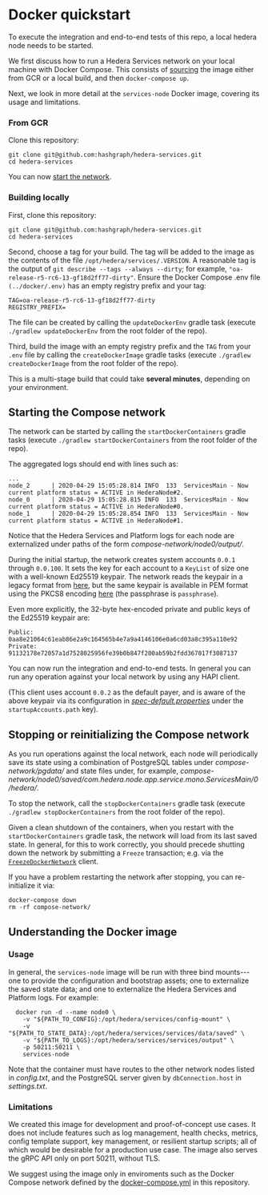 # Docker quickstart

To execute the integration and end-to-end tests of this repo, a local hedera node needs to be started.

We first discuss how to run a Hedera Services network on
your local machine with Docker Compose. This consists of [sourcing](#sourcing-the-image)
the image either from GCR or a local build, and then `docker-compose up`.

Next, we look in more detail at the `services-node` Docker image, covering
its usage and limitations.

### From GCR

Clone this repository:

```
git clone git@github.com:hashgraph/hedera-services.git
cd hedera-services
```

You can now [start the network](#starting-the-compose-network).

### Building locally

First, clone this repository:

```
git clone git@github.com:hashgraph/hedera-services.git
cd hedera-services
```

Second, choose a tag for your build. The tag will be added
to the image as the contents of the file
`/opt/hedera/services/.VERSION`. A reasonable tag is the output of
`git describe --tags --always --dirty`; for example,
`"oa-release-r5-rc6-13-gf18d2ff77-dirty"`. 
Ensure the Docker Compose .env file `(../docker/.env)` has an empty registry prefix and your tag:

```
TAG=oa-release-r5-rc6-13-gf18d2ff77-dirty
REGISTRY_PREFIX=
```

The file can be created by calling the `updateDockerEnv` gradle task (execute `./gradlew updateDockerEnv` from the root folder of the repo).

Third, build the image with an empty registry prefix and the `TAG` from your `.env` file by calling the `createDockerImage` gradle tasks (execute `./gradlew createDockerImage` from the root folder of the repo).

This is a multi-stage build that could take **several minutes**, depending on your environment.

## Starting the Compose network

The network can be started by calling the `startDockerContainers` gradle tasks (execute `./gradlew startDockerContainers` from the root folder of the repo).

The aggregated logs should end with lines such as:

```
...
node_2      | 2020-04-29 15:05:28.814 INFO  133  ServicesMain - Now current platform status = ACTIVE in HederaNode#2.
node_0      | 2020-04-29 15:05:28.815 INFO  133  ServicesMain - Now current platform status = ACTIVE in HederaNode#0.
node_1      | 2020-04-29 15:05:28.854 INFO  133  ServicesMain - Now current platform status = ACTIVE in HederaNode#1.
```

Notice that the Hedera Services and Platform logs for each node are externalized
under paths of the form _compose-network/node0/output/_.

During the initial startup, the network creates system accounts `0.0.1` through `0.0.100`.
It sets the key for each account to a `KeyList` of size one with a well-known Ed25519
keypair. The network reads the keypair in a legacy format from [here](../hedera-node/data/onboard/StartUpAccount.txt),
but the same keypair is available in PEM format using the PKCS8 encoding
[here](../hedera-node/data/onboard/devGenesisKeypair.pem) (the passphrase is `passphrase`).

Even more explicitly, the 32-byte hex-encoded private and public keys of the Ed25519 keypair are:

```
Public: 0aa8e21064c61eab86e2a9c164565b4e7a9a4146106e0a6cd03a8c395a110e92
Private: 91132178e72057a1d7528025956fe39b0b847f200ab59b2fdd367017f3087137
```

You can now run the integration and end-to-end tests. In general you can run any operation against your local network by using any HAPI client.

(This client uses account `0.0.2` as the default payer, and is aware of the above
keypair via its configuration in [_spec-default.properties_](../test-clients/src/main/resource/spec-default.properties)
under the `startupAccounts.path` key).

## Stopping or reinitializing the Compose network

As you run operations against the local network, each node will periodically save its state using
a combination of PostgreSQL tables under _compose-network/pgdata/_ and state files under, for example,
_compose-network/node0/saved/com.hedera.node.app.service.mono.ServicesMain/0/hedera/_.

To stop the network, call the `stopDockerContainers` gradle task (execute `./gradlew stopDockerContainers` from the root folder of the repo).

Given a clean shutdown of the containers, when you restart with the `startDockerContainers` gradle task,
the network will load from its last saved state. In general, for this to work correctly,
you should precede shutting down the network by submitting a `Freeze` transaction; e.g. via the
[`FreezeDockerNetwork`](../test-clients/src/main/java/com/hedera/services/bdd/suites/freeze/FreezeDockerNetwork.java)
client.

If you have a problem restarting the network after stopping, you can re-initialize it via:

```
docker-compose down
rm -rf compose-network/
```

## Understanding the Docker image

### Usage

In general, the `services-node` image will be run with three bind mounts---one to provide
the configuration and bootstrap assets; one to externalize the saved state data; and one to
externalize the Hedera Services and Platform logs. For example:

```
  docker run -d --name node0 \
    -v "${PATH_TO_CONFIG}:/opt/hedera/services/config-mount" \
    -v "${PATH_TO_STATE_DATA}:/opt/hedera/services/services/data/saved" \
    -v "${PATH_TO_LOGS}:/opt/hedera/services/services/output" \
    -p 50211:50211 \
    services-node
```

Note that the container must have routes to the other network nodes listed in
_config.txt_, and the PostgreSQL server given by `dbConnection.host` in _settings.txt_.

### Limitations

We created this image for development and proof-of-concept use cases. It does
not include features such as log management, health checks, metrics,
config template support, key management, or resilient startup scripts;
all of which would be desirable for a production use case. The image also
serves the gRPC API only on port 50211, without TLS.

We suggest using the image only in enviroments such as the Docker Compose
network defined by the [docker-compose.yml](../docker/docker-compose.yml) in this repository.
